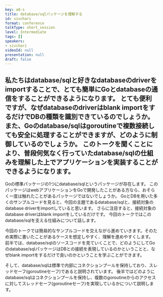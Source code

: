 ```yaml
---
key: a8-s
title: database/sqlパッケージを理解する
id: sivchari
format: conference
talkType: short_session
level: Intermediate
tags: []
speakers:
- sivchari
videoId: null
presentation: null
draft: false
---
```

私たちはdatabase/sqlと好きなdatabaseのdriverをimportすることで、とても簡単にGoとdatabaseの通信をすることができるようになります。
とても便利ですが、なぜdatabaseのdriverはblank importをするだけでDBの種類を識別できているのでしょうか。
また、Goのdatabase/sqlはgoroutineで複数接続しても安全に処理することができますが、どのように制御しているのでしょうか。
このトークを聞くことにより、普段何気なく行っていたdatabase/sqlの仕組みを理解した上でアプリケーションを実装することができるようになります。
---
Goの標準パッケージの1つにdatabase/sqlというパッケージが存在します。
このパッケージはwebアプリケーションをGoで開発したことがある方なら、おそらく一度は触れたことがあるパッケージではないでしょうか。
GoとDBを用いた多くのサンプルコードを見ると、今回の主題であるdatabase/sqlと、接続対象のdatabase driverをimportしていると思います。
さらに注目すると、接続対象のdatabase driverはblank importをしているだけです。
今回のトークではこのdatabase/sqlを支える仕組みについて話します。

今回のトークでは簡易的なサンプルコードを交えながら進めていきます。そのため実際に書いたことがあるケースを想定しやすく、理解を進めやすくします。
前半では、database/sqlのソースコードを見ていくことで、どのようにしてGoのdatabase/sqlパッケージはDBとの接続を表現しているのかということと、なぜblank importをするだけで良いのかということを学ぶことができます。

そして、database/sqlは標準で内部にコネクションプールを保持しており、スレッドセーフ(goroutineセーフ)であると説明されています。
後半ではどのようにdatabase/sqlはコネクションプールを保持し、複数のgoroutineからのアクセスに対してスレッドセーフ(goroutineセーフ)を実現しているかについて説明します。